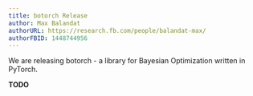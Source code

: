 ```yaml
---
title: botorch Release
author: Max Balandat
authorURL: https://research.fb.com/people/balandat-max/
authorFBID: 1448744956
---
```


We are releasing botorch - a library for Bayesian Optimization written in PyTorch.

**TODO**
